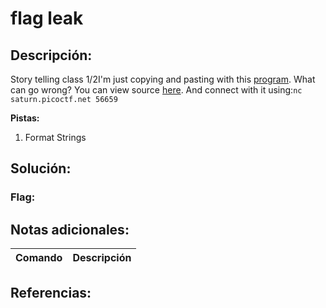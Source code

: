 # flag leak

## Descripción: 
Story telling class 1/2I'm just copying and pasting with this [program](https://artifacts.picoctf.net/c/91/vuln). What can go wrong? You can view source [here](https://artifacts.picoctf.net/c/91/vuln.c). And connect with it using:`nc saturn.picoctf.net 56659`

**Pistas:**
1. Format Strings

## Solución:

### Flag: 

## Notas adicionales:
| Comando | Descripción |
| --- | --- |

## Referencias: